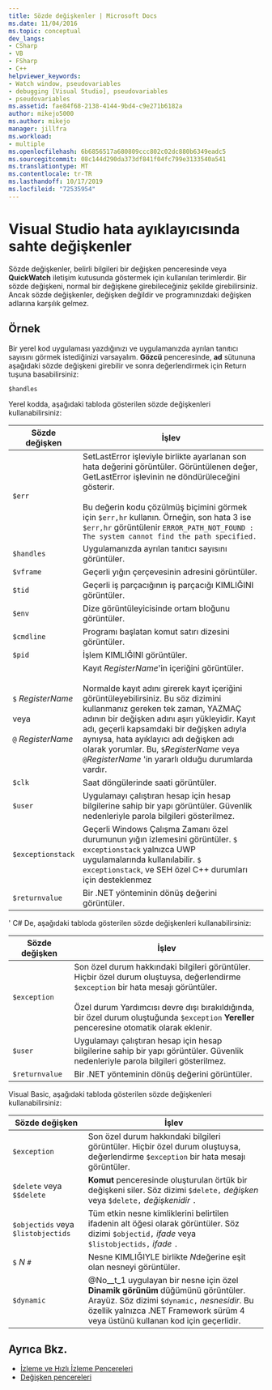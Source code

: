 ```yaml
---
title: Sözde değişkenler | Microsoft Docs
ms.date: 11/04/2016
ms.topic: conceptual
dev_langs:
- CSharp
- VB
- FSharp
- C++
helpviewer_keywords:
- Watch window, pseudovariables
- debugging [Visual Studio], pseudovariables
- pseudovariables
ms.assetid: fae84f68-2138-4144-9bd4-c9e271b6182a
author: mikejo5000
ms.author: mikejo
manager: jillfra
ms.workload:
- multiple
ms.openlocfilehash: 6b6856517a680809ccc802c02dc880b6349eadc5
ms.sourcegitcommit: 08c144d290da373df841f04fc799e3133540a541
ms.translationtype: MT
ms.contentlocale: tr-TR
ms.lasthandoff: 10/17/2019
ms.locfileid: "72535954"
---
```

# <a name="pseudovariables-in-the-visual-studio-debugger"></a>Visual Studio hata ayıklayıcısında sahte değişkenler
Sözde değişkenler, belirli bilgileri bir değişken penceresinde veya **QuickWatch** iletişim kutusunda göstermek için kullanılan terimlerdir. Bir sözde değişkeni, normal bir değişkene girebileceğiniz şekilde girebilirsiniz. Ancak sözde değişkenler, değişken değildir ve programınızdaki değişken adlarına karşılık gelmez.

## <a name="example"></a>Örnek
 Bir yerel kod uygulaması yazdığınızı ve uygulamanızda ayrılan tanıtıcı sayısını görmek istediğinizi varsayalım. **Gözcü** penceresinde, **ad** sütununa aşağıdaki sözde değişkeni girebilir ve sonra değerlendirmek için Return tuşuna basabilirsiniz:

`$handles`

 Yerel kodda, aşağıdaki tabloda gösterilen sözde değişkenleri kullanabilirsiniz:

|Sözde değişken|İşlev|
|--------------------|--------------|
|`$err`|SetLastError işleviyle birlikte ayarlanan son hata değerini görüntüler. Görüntülenen değer, GetLastError işlevinin ne döndürüleceğini gösterir.<br /><br /> Bu değerin kodu çözülmüş biçimini görmek için `$err,hr` kullanın. Örneğin, son hata 3 ise `$err,hr` görüntülenir `ERROR_PATH_NOT_FOUND : The system cannot find the path specified.`|
|`$handles`|Uygulamanızda ayrılan tanıtıcı sayısını görüntüler.|
|`$vframe`|Geçerli yığın çerçevesinin adresini görüntüler.|
|`$tid`|Geçerli iş parçacığının iş parçacığı KIMLIĞINI görüntüler.|
|`$env`|Dize görüntüleyicisinde ortam bloğunu görüntüler.|
|`$cmdline`|Programı başlatan komut satırı dizesini görüntüler.|
|`$pid`|İşlem KIMLIĞINI görüntüler.|
|`$` *RegisterName*<br /><br /> veya<br /><br /> `@` *RegisterName*|Kayıt *RegisterName*'in içeriğini görüntüler.<br /><br /> Normalde kayıt adını girerek kayıt içeriğini görüntüleyebilirsiniz. Bu söz dizimini kullanmanız gereken tek zaman, YAZMAÇ adının bir değişken adını aşırı yükleyidir. Kayıt adı, geçerli kapsamdaki bir değişken adıyla aynıysa, hata ayıklayıcı adı değişken adı olarak yorumlar. Bu, `$`*RegisterName* veya `@`*RegisterName* 'in yararlı olduğu durumlarda vardır.|
|`$clk`|Saat döngülerinde saati görüntüler.|
|`$user`|Uygulamayı çalıştıran hesap için hesap bilgilerine sahip bir yapı görüntüler. Güvenlik nedenleriyle parola bilgileri gösterilmez.|
|`$exceptionstack`|Geçerli Windows Çalışma Zamanı özel durumunun yığın izlemesini görüntüler. `$ exceptionstack` yalnızca UWP uygulamalarında kullanılabilir. `$ exceptionstack`, ve SEH özel C++ durumları için desteklenmez|
|`$returnvalue`|Bir .NET yönteminin dönüş değerini görüntüler.|

 ' C# De, aşağıdaki tabloda gösterilen sözde değişkenleri kullanabilirsiniz:

|Sözde değişken|İşlev|
|--------------------|--------------|
|`$exception`|Son özel durum hakkındaki bilgileri görüntüler. Hiçbir özel durum oluştuysa, değerlendirme `$exception` bir hata mesajı görüntüler.<br /><br /> Özel durum Yardımcısı devre dışı bırakıldığında, bir özel durum oluştuğunda `$exception` **Yereller** penceresine otomatik olarak eklenir.|
|`$user`|Uygulamayı çalıştıran hesap için hesap bilgilerine sahip bir yapı görüntüler. Güvenlik nedenleriyle parola bilgileri gösterilmez.|
|`$returnvalue`|Bir .NET yönteminin dönüş değerini görüntüler.|

 Visual Basic, aşağıdaki tabloda gösterilen sözde değişkenleri kullanabilirsiniz:

|Sözde değişken|İşlev|
|--------------------|--------------|
|`$exception`|Son özel durum hakkındaki bilgileri görüntüler. Hiçbir özel durum oluştuysa, değerlendirme `$exception` bir hata mesajı görüntüler.|
|`$delete` veya `$$delete`|**Komut** penceresinde oluşturulan örtük bir değişkeni siler. Söz dizimi `$delete,` *değişken* veya `$delete,` *değişkenidir* `.`|
|`$objectids` veya `$listobjectids`|Tüm etkin nesne kimliklerini belirtilen ifadenin alt öğesi olarak görüntüler. Söz dizimi `$objectid,` *ifade* veya `$listobjectids,` *ifade* `.`|
|`$` *N* `#`|Nesne KIMLIĞIYLE birlikte *N*değerine eşit olan nesneyi görüntüler.|
|`$dynamic`|@No__t_1 uygulayan bir nesne için özel **Dinamik görünüm** düğümünü görüntüler. Arayüz. Söz dizimi `$dynamic,` *nesnesidir*. Bu özellik yalnızca .NET Framework sürüm 4 veya üstünü kullanan kod için geçerlidir.|

## <a name="see-also"></a>Ayrıca Bkz.
- [İzleme ve Hızlı İzleme Pencereleri](../debugger/watch-and-quickwatch-windows.md)
- [Değişken pencereleri](../debugger/debugger-windows.md)
